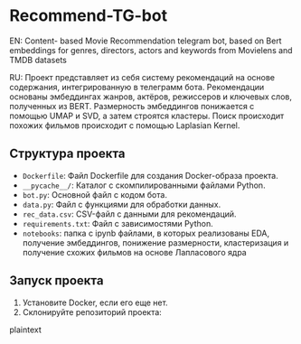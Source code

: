 # Recommend-TG-bot

EN: Content- based Movie Recommendation telegram bot, based on Bert embeddings for genres, directors, actors and keywords from Movielens and TMDB datasets

RU:  Проект представляет из себя систему рекомендаций на основе содержания, интегрированную в телеграмм бота.
Рекомендации основаны эмбеддингах жанров, актёров, режиссеров и ключевых слов, полученных из BERT. Размерность эмбеддингов понижается с помощью UMAP и SVD, а затем строятся кластеры. 
Поиск происходит похожих фильмов происходит с помощью Laplasian Kernel.

## Структура проекта

- `Dockerfile`: Файл Dockerfile для создания Docker-образа проекта.
- `__pycache__/`: Каталог с скомпилированными файлами Python.
- `bot.py`: Основной файл с кодом бота.
- `data.py`: Файл с функциями для обработки данных.
- `rec_data.csv`: CSV-файл с данными для рекомендаций.
- `requirements.txt`: Файл с зависимостями Python.
- `notebooks`: папка с ipynb файлами, в которых реализованы EDA, получение эмбеддингов, понижение размерности, кластеризация и получение схожих фильмов на основе Лапласового ядра
## Запуск проекта

1. Установите Docker, если его еще нет.
2. Склонируйте репозиторий проекта:

plaintext

